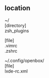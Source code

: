 ## location

~/  
[directory]  
zsh_plugins


[file]  
.vimrc  
.zshrc



~/.config/openbox/  
[file]  
lxde-rc.xml
